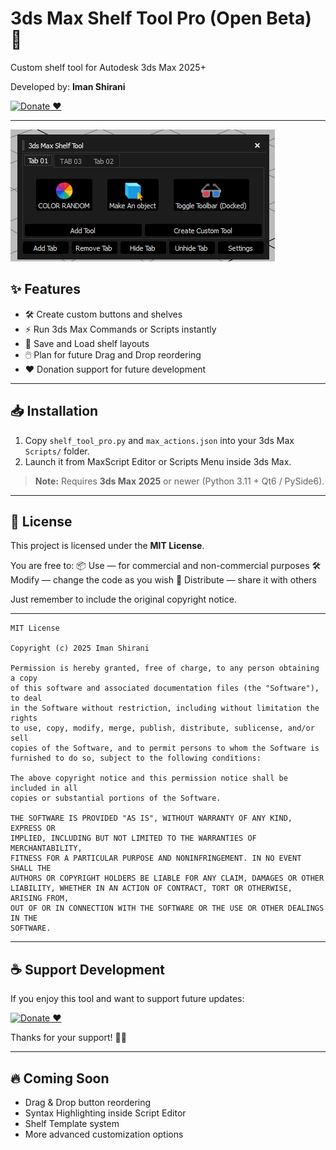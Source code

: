 # 3ds Max Shelf Tool Pro (Open Beta) 🚀

Custom shelf tool for Autodesk 3ds Max 2025+

Developed by: **Iman Shirani**

[![Donate ❤️](https://img.shields.io/badge/Donate-PayPal-blue.svg)](https://www.paypal.com/donate/?hosted_button_id=LAMNRY6DDWDC4)

---

![screenshot](3dsmaxShelfPro.png)

## ✨ Features

- 🛠️ Create custom buttons and shelves
- ⚡ Run 3ds Max Commands or Scripts instantly
- 💾 Save and Load shelf layouts
- 🖱️ Plan for future Drag and Drop reordering
- ❤️ Donation support for future development

---

## 📥 Installation

1. Copy `shelf_tool_pro.py` and `max_actions.json` into your 3ds Max `Scripts/` folder.
2. Launch it from MaxScript Editor or Scripts Menu inside 3ds Max.

> **Note:** Requires **3ds Max 2025** or newer (Python 3.11 + Qt6 / PySide6).

---

## 📜 License

This project is licensed under the **MIT License**.

You are free to:
📦 Use — for commercial and non-commercial purposes
🛠️ Modify — change the code as you wish
🚀 Distribute — share it with others

Just remember to include the original copyright notice.

---

```
MIT License

Copyright (c) 2025 Iman Shirani

Permission is hereby granted, free of charge, to any person obtaining a copy
of this software and associated documentation files (the "Software"), to deal
in the Software without restriction, including without limitation the rights
to use, copy, modify, merge, publish, distribute, sublicense, and/or sell
copies of the Software, and to permit persons to whom the Software is
furnished to do so, subject to the following conditions:

The above copyright notice and this permission notice shall be included in all
copies or substantial portions of the Software.

THE SOFTWARE IS PROVIDED "AS IS", WITHOUT WARRANTY OF ANY KIND, EXPRESS OR
IMPLIED, INCLUDING BUT NOT LIMITED TO THE WARRANTIES OF MERCHANTABILITY,
FITNESS FOR A PARTICULAR PURPOSE AND NONINFRINGEMENT. IN NO EVENT SHALL THE
AUTHORS OR COPYRIGHT HOLDERS BE LIABLE FOR ANY CLAIM, DAMAGES OR OTHER
LIABILITY, WHETHER IN AN ACTION OF CONTRACT, TORT OR OTHERWISE, ARISING FROM,
OUT OF OR IN CONNECTION WITH THE SOFTWARE OR THE USE OR OTHER DEALINGS IN THE
SOFTWARE.
```

---

## ☕ Support Development

If you enjoy this tool and want to support future updates:

[![Donate ❤️](https://img.shields.io/badge/Donate-PayPal-blue.svg)](https://www.paypal.com/donate/?hosted_button_id=LAMNRY6DDWDC4)

Thanks for your support! 🙏✨

---

## 🔥 Coming Soon

- Drag & Drop button reordering
- Syntax Highlighting inside Script Editor
- Shelf Template system
- More advanced customization options


